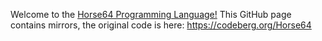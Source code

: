 Welcome to the [Horse64 Programming Language!](https://horse64.org) This GitHub page contains mirrors, the original code is here: https://codeberg.org/Horse64
